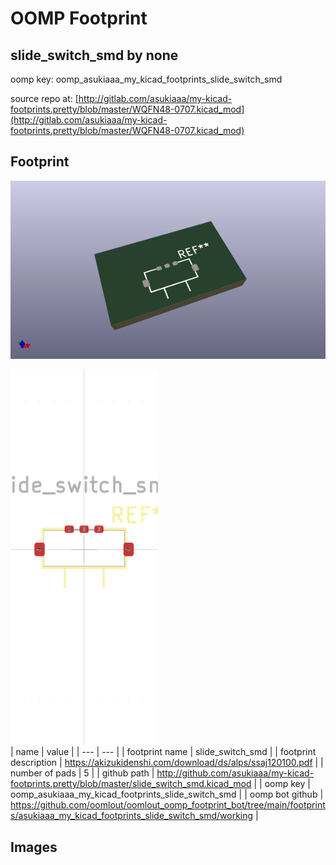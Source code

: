 # OOMP Footprint  
## slide_switch_smd  by none  
  
oomp key: oomp_asukiaaa_my_kicad_footprints_slide_switch_smd  
  
source repo at: [http://gitlab.com/asukiaaa/my-kicad-footprints.pretty/blob/master/WQFN48-0707.kicad_mod](http://gitlab.com/asukiaaa/my-kicad-footprints.pretty/blob/master/WQFN48-0707.kicad_mod)  
## Footprint  
  
[![working_kicad_pcb_3d.png](working_kicad_pcb_3d_600.png)](working_kicad_pcb_3d.png)  
  
[![working.png](working_600.png)](working.png)  
| name | value | 
| --- | --- | 
| footprint name | slide_switch_smd | 
| footprint description | https://akizukidenshi.com/download/ds/alps/ssaj120100.pdf | 
| number of pads | 5 | 
| github path | http://github.com/asukiaaa/my-kicad-footprints.pretty/blob/master/slide_switch_smd.kicad_mod | 
| oomp key | oomp_asukiaaa_my_kicad_footprints_slide_switch_smd | 
| oomp bot github | https://github.com/oomlout/oomlout_oomp_footprint_bot/tree/main/footprints/asukiaaa_my_kicad_footprints_slide_switch_smd/working | 
## Images  

